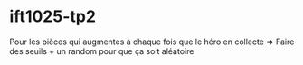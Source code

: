 # ift1025-tp2


Pour les pièces qui augmentes à chaque fois que le héro en collecte => Faire des seuils + un random pour que ça soit aléatoire
